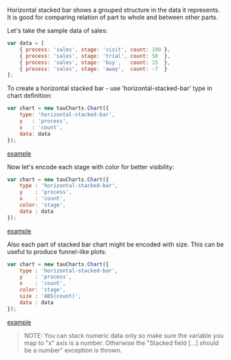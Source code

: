 Horizontal stacked bar shows a grouped structure in the data it represents. It is good for comparing relation of part to whole and between other parts.

Let's take the sample data of sales:

```javascript
var data = [
    { process: 'sales', stage: 'visit', count: 100 },
    { process: 'sales', stage: 'trial', count: 50  },
    { process: 'sales', stage: 'buy',   count: 15  },
    { process: 'sales', stage: 'away',  count: -7  }
];
```
To create a horizontal stacked bar - use 'horizontal-stacked-bar' type in chart definition:

```javascript
var chart = new tauCharts.Chart({
    type: 'horizontal-stacked-bar',
    y   : 'process',
    x   : 'count',
    data: data
});
```

[example](http://jsfiddle.net/eawan9ym/5/)

Now let's encode each stage with color for better visibility:

```javascript
var chart = new tauCharts.Chart({
    type : 'horizontal-stacked-bar',
    y    : 'process',
    x    : 'count',
    color: 'stage',
    data : data
});
```
[example](http://jsfiddle.net/eawan9ym/6/)

Also each part of stacked bar chart might be encoded with size. This can be useful to produce funnel-like plots:

```javascript
var chart = new tauCharts.Chart({
    type : 'horizontal-stacked-bar',
    y    : 'process',
    x    : 'count',
    color: 'stage',
    size : 'ABS(count)',
    data : data
});
```
[example](http://jsfiddle.net/eawan9ym/7/)

> NOTE: You can stack numeric data only so make sure the variable you map to "x" axis is a number. Otherwise the "Stacked field [...] should be a number" exception is thrown.